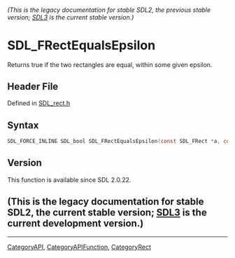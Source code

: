 ###### (This is the legacy documentation for stable SDL2, the previous stable version; [SDL3](https://wiki.libsdl.org/SDL3/) is the current stable version.)
# SDL_FRectEqualsEpsilon

Returns true if the two rectangles are equal, within some given epsilon.

## Header File

Defined in [SDL_rect.h](https://github.com/libsdl-org/SDL/blob/SDL2/include/SDL_rect.h)

## Syntax

```c
SDL_FORCE_INLINE SDL_bool SDL_FRectEqualsEpsilon(const SDL_FRect *a, const SDL_FRect *b, const float epsilon);
```

## Version

This function is available since SDL 2.0.22.

## (This is the legacy documentation for stable SDL2, the current stable version; [SDL3](https://wiki.libsdl.org/SDL3/) is the current development version.)



----
[CategoryAPI](CategoryAPI), [CategoryAPIFunction](CategoryAPIFunction), [CategoryRect](CategoryRect)

